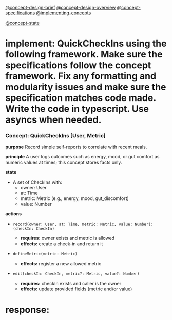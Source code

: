 [@concept-design-brief](../../background/concept-design-brief.md)
[@concept-design-overview](../../background/concept-design-overview.md)
[@concept-specifications](../../background/concept-specifications.md)
[@implementing-concepts](../../background/implementing-concepts.md)

[@concept-state](../../background/detailed/concept-state.md)

# implement: QuickCheckIns using the following framework. Make sure the specifications follow the concept framework. Fix any formatting and modularity issues and make sure the specification matches code made. Write the code in typescript. Use asyncs when needed.

### Concept: QuickCheckIns [User, Metric]

**purpose** Record simple self-reports to correlate with recent meals.

**principle** A user logs outcomes such as energy, mood, or gut comfort as numeric values at times; this concept stores facts only.

**state**

- A set of CheckIns with:
    - owner: User
    - at: Time
    - metric: Metric (e.g., energy, mood, gut_discomfort)
    - value: Number

**actions**

- `record(owner: User, at: Time, metric: Metric, value: Number): (checkIn: CheckIn)`

    - **requires:** owner exists and metric is allowed
    - **effects:** create a check-in and return it
- `defineMetric(metric: Metric)`

    - **effects:** register a new allowed metric
- `edit(checkIn: CheckIn, metric?: Metric, value?: Number)`

    - **requires:** checkIn exists and caller is the owner
    - **effects:** update provided fields (metric and/or value)

# response:

